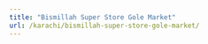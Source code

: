 ```yaml
---
title: "Bismillah Super Store Gole Market"
url: /karachi/bismillah-super-store-gole-market/
---
```

